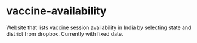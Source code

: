 # vaccine-availability
Website that lists vaccine session availability in India by selecting state and district from dropbox. Currently with fixed date. 

